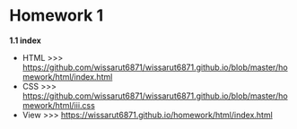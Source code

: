 # Homework 1
**1.1 index**
* HTML >>> https://github.com/wissarut6871/wissarut6871.github.io/blob/master/homework/html/index.html
* CSS  >>> https://github.com/wissarut6871/wissarut6871.github.io/blob/master/homework/html/iii.css
* View >>> https://wissarut6871.github.io/homework/html/index.html          
